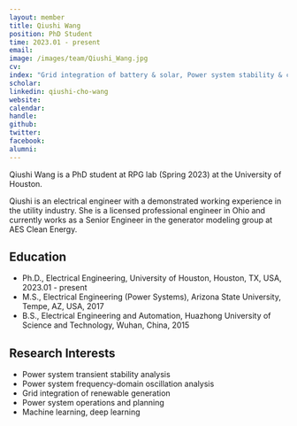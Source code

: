 ```yaml
---
layout: member
title: Qiushi Wang
position: PhD Student
time: 2023.01 - present
email: 
image: /images/team/Qiushi_Wang.jpg
cv: 
index: "Grid integration of battery & solar, Power system stability & control"
scholar: 
linkedin: qiushi-cho-wang
website: 
calendar: 
handle: 
github: 
twitter: 
facebook: 
alumni: 
---
```



Qiushi Wang is a PhD student at RPG lab (Spring 2023) at the University of Houston. 

Qiushi is an electrical engineer with a demonstrated working experience in the utility industry. She is a licensed professional engineer in Ohio and currently works as a Senior Engineer in the generator modeling group at AES Clean Energy.

## Education
* Ph.D., Electrical Engineering, University of Houston, Houston, TX, USA, 2023.01 - present
* M.S., Electrical Engineering (Power Systems), Arizona State University, Tempe, AZ, USA, 2017
* B.S., Electrical Engineering and Automation, Huazhong University of Science and Technology, Wuhan, China, 2015


## Research Interests
* Power system transient stability analysis
* Power system frequency-domain oscillation analysis
* Grid integration of renewable generation
* Power system operations and planning
* Machine learning, deep learning